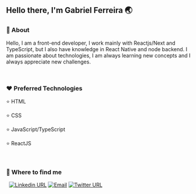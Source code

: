 ## Hello there, I'm Gabriel Ferreira 🌏

### 💬 About

Hello, I am a front-end developer, I work mainly with Reactjs/Next and TypeScript, but I also have knowledge in React Native and node backend. I am passionate about technologies, I am always learning new concepts and I always appreciate new challenges.

&nbsp;
&nbsp;
### ❤️ Preferred Technologies

⭐️ HTML

⭐️ CSS

⭐️ JavaScript/TypeScript

⭐️ ReactJS

&nbsp;
### 🔭 Where to find me

&nbsp;
[![Linkedin URL](https://img.shields.io/twitter/url?label=LinkedIn&logo=linkedin&style=social&url=https%3A%2F%2Fwww.linkedin.com%2Fin%2Fgabrielferreirajs)](https://www.linkedin.com/in/gabrielferreirajs/)
[![Email](https://img.shields.io/twitter/url?label=Gmail&logo=gmail&style=social&url=http%3A%2F%2Fmailto%3Agabriel.ferreira.itba%40gmail.com)](mailto:gabriel.ferreira.itba@gmail.com)
[![Twitter URL](https://img.shields.io/twitter/url?label=Instagram&logo=Instagram&style=social&url=https%3A%2F%2Finstagram.com%2Fgabriel.itba)](https://instagram.com/gabriel.itba)
